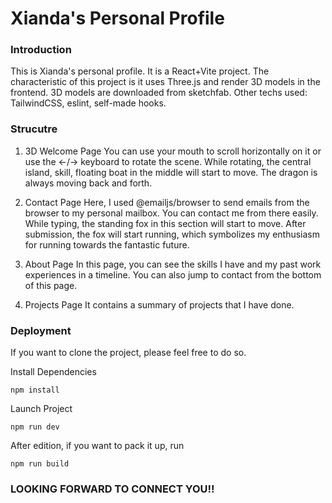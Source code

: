 # Xianda's Personal Profile

### Introduction
This is Xianda's personal profile. It is a React+Vite project. The characteristic of this project is it uses Three.js and render 3D models in the frontend. 
3D models are downloaded from sketchfab. 
Other techs used: TailwindCSS, eslint, self-made hooks. 

### Strucutre
1. 3D Welcome Page
    You can use your mouth to scroll horizontally on it or use the ←/→ keyboard to rotate the scene. While rotating, the central island, skill, floating boat in the middle will start to move. The dragon is always moving back and forth. 

2. Contact Page
    Here, I used @emailjs/browser to send emails from the browser to my personal mailbox. You can contact me from there easily. While typing, the standing fox in this section will start to move. After submission, the fox will start running, which symbolizes my enthusiasm for running towards the fantastic future. 

3. About Page
    In this page, you can see the skills I have and my past work experiences in a timeline. You can also jump to contact from the bottom of this page. 

4. Projects Page
    It contains a summary of projects that I have done. 

### Deployment
If you want to clone the project, please feel free to do so. 

Install Dependencies
```
npm install
```

Launch Project
```
npm run dev
```

After edition, if you want to pack it up, run
```
npm run build
```

### LOOKING FORWARD TO CONNECT YOU!!
